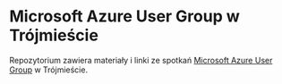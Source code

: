 # Microsoft Azure User Group w Trójmieście

Repozytorium zawiera materiały i linki ze spotkań [Microsoft Azure User Group](https://www.meetup.com/Microsoft-Azure-Users-Group-Poland/) w Trójmieście.
